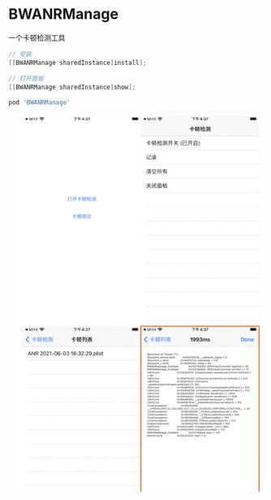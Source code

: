 # BWANRManage

一个卡顿检测工具

```objective-c
// 安装	
[[BWANRManage sharedInstance]install];
```

```objective-c
// 打开面板
[[BWANRManage sharedInstance]show];
```
```js
pod 'BWANRManage'
```

![read](./imgs/read.png)

